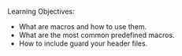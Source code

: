 Learning Objectives:

- What are macros and how to use them.
- What are the most common predefined macros.
- How to include guard your header files.
